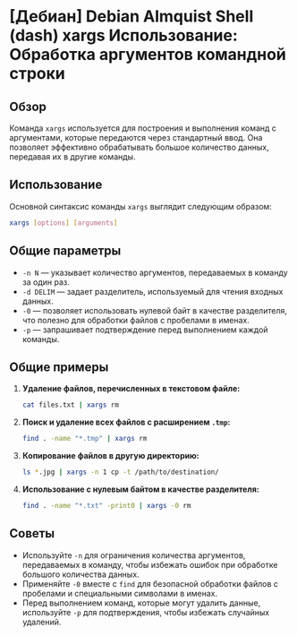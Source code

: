 # [Дебиан] Debian Almquist Shell (dash) xargs Использование: Обработка аргументов командной строки

## Обзор
Команда `xargs` используется для построения и выполнения команд с аргументами, которые передаются через стандартный ввод. Она позволяет эффективно обрабатывать большое количество данных, передавая их в другие команды.

## Использование
Основной синтаксис команды `xargs` выглядит следующим образом:

```bash
xargs [options] [arguments]
```

## Общие параметры
- `-n N` — указывает количество аргументов, передаваемых в команду за один раз.
- `-d DELIM` — задает разделитель, используемый для чтения входных данных.
- `-0` — позволяет использовать нулевой байт в качестве разделителя, что полезно для обработки файлов с пробелами в именах.
- `-p` — запрашивает подтверждение перед выполнением каждой команды.

## Общие примеры
1. **Удаление файлов, перечисленных в текстовом файле:**
   ```bash
   cat files.txt | xargs rm
   ```

2. **Поиск и удаление всех файлов с расширением `.tmp`:**
   ```bash
   find . -name "*.tmp" | xargs rm
   ```

3. **Копирование файлов в другую директорию:**
   ```bash
   ls *.jpg | xargs -n 1 cp -t /path/to/destination/
   ```

4. **Использование с нулевым байтом в качестве разделителя:**
   ```bash
   find . -name "*.txt" -print0 | xargs -0 rm
   ```

## Советы
- Используйте `-n` для ограничения количества аргументов, передаваемых в команду, чтобы избежать ошибок при обработке большого количества данных.
- Применяйте `-0` вместе с `find` для безопасной обработки файлов с пробелами и специальными символами в именах.
- Перед выполнением команд, которые могут удалить данные, используйте `-p` для подтверждения, чтобы избежать случайных удалений.